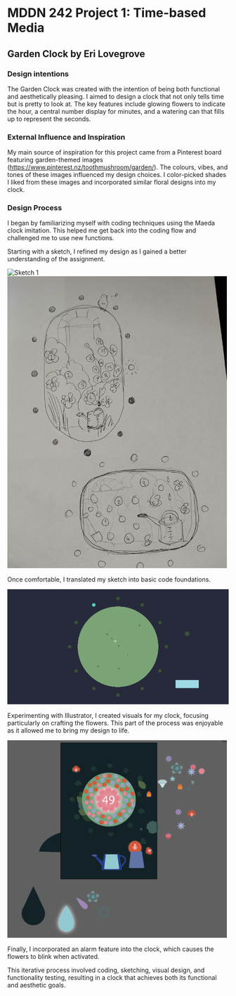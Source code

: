 # MDDN 242 Project 1: Time-based Media  
## Garden Clock by Eri Lovegrove
### Design intentions

The Garden Clock was created with the intention of being both functional and aesthetically pleasing. I aimed to design a clock that not only tells time but is pretty to look at. The key features include glowing flowers to indicate the hour, a central number display for minutes, and a watering can that fills up to represent the seconds.

### External Influence and Inspiration
My main source of inspiration for this project came from a Pinterest board featuring garden-themed images (https://www.pinterest.nz/toothmushroom/garden/). The colours, vibes, and tones of these images influenced my design choices. I color-picked shades I liked from these images and incorporated similar floral designs into my clock.

### Design Process
I began by familiarizing myself with coding techniques using the Maeda clock imitation. This helped me get back into the coding flow and challenged me to use new functions.

Starting with a sketch, I refined my design as I gained a better understanding of the assignment. 

![Sketch 1](sketch2.jpg)
<img src="assets/sketchno2.jpg" alt="sketch2" width="500"/>

Once comfortable, I translated my sketch into basic code foundations.

![Preview 3](assets/preview3.jpg)

Experimenting with Illustrator, I created visuals for my clock, focusing particularly on crafting the flowers. This part of the process was enjoyable as it allowed me to bring my design to life.

<img src="assets/illustrator.png" alt="illustratorpage" width="500"/>

Finally, I incorporated an alarm feature into the clock, which causes the flowers to blink when activated.

This iterative process involved coding, sketching, visual design, and functionality testing, resulting in a clock that achieves both its functional and aesthetic goals.